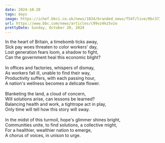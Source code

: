 ```yaml
---
date: 2024-10-20
tags: days
image: https://ichef.bbci.co.uk/news/1024/branded_news/f54f/live/0bc37380-8f0d-11ef-89ae-5575c76d98e6.png
url: https://www.bbc.com/news/articles/c99vz4kz5vzo
prettyDate: Sunday, October 20, 2024
---
```

In the heart of Britain, a timebomb ticks away,<br>Sick pay woes threaten to color workers' day,<br>Lost generation fears loom, a shadow to fight,<br>Can the government heal this economic blight?<br><br>In offices and factories, whispers of dismay,<br>As workers fall ill, unable to find their way,<br>Productivity suffers, with each passing hour,<br>A nation's wellness becomes a delicate flower.<br><br>Blanketing the land, a cloud of concern,<br>Will solutions arise, can lessons be learned?<br>Balancing health and work, a tightrope act in play,<br>Only time will tell how this story will sway.<br><br>In the midst of this turmoil, hope's glimmer shines bright,<br>Communities unite, to find solutions, a collective might,<br>For a healthier, wealthier nation to emerge,<br>A chorus of voices, in unison to urge.